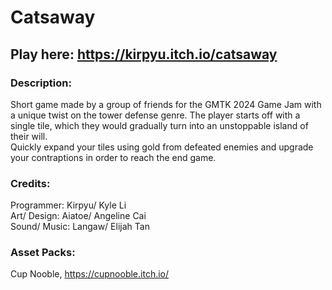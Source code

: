 # Catsaway

## Play here: https://kirpyu.itch.io/catsaway

### Description:
Short game made by a group of friends for the GMTK 2024 Game Jam with a unique twist on the tower defense genre. The player starts off with a single tile, which they would gradually turn into an unstoppable island of their will.
<br>
Quickly expand your tiles using gold from defeated enemies and upgrade your contraptions in order to reach the end game.

### Credits:
Programmer: Kirpyu/ Kyle Li
<br> Art/ Design: Aiatoe/ Angeline Cai
<br> Sound/ Music: Langaw/ Elijah Tan 

### Asset Packs:
Cup Nooble, https://cupnooble.itch.io/
